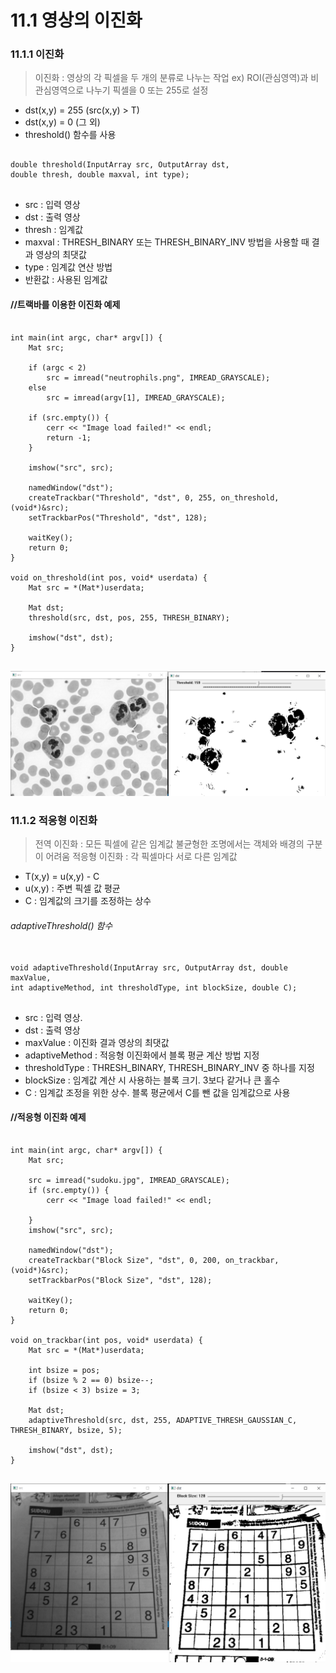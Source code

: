 11.1 영상의 이진화
=====================
### 11.1.1 이진화
> 이진화 : 영상의 각 픽셀을 두 개의 분류로 나누는 작업
> ex) ROI(관심영역)과 비관심영역으로 나누기
> 픽셀을 0 또는 255로 설정

* dst(x,y) = 255 (src(x,y) > T)
* dst(x,y) = 0 (그 외)
* threshold() 함수를 사용
<pre>
<code>
double threshold(InputArray src, OutputArray dst,
double thresh, double maxval, int type);
</code>
</pre>
* src : 입력 영상
* dst : 출력 영상
* thresh : 임계값
* maxval : THRESH_BINARY 또는 THRESH_BINARY_INV 방법을 사용할 때 결과 영상의 최댓값
* type : 임계값 연산 방법
* 반환값 : 사용된 임계값

#### //트랙바를 이용한 이진화 예제
<pre>
<code>
int main(int argc, char* argv[]) {
	Mat src;

	if (argc < 2)
		src = imread("neutrophils.png", IMREAD_GRAYSCALE);
	else
		src = imread(argv[1], IMREAD_GRAYSCALE);

	if (src.empty()) {
		cerr << "Image load failed!" << endl;
		return -1;
	}

	imshow("src", src);

	namedWindow("dst");
	createTrackbar("Threshold", "dst", 0, 255, on_threshold, (void*)&src);
	setTrackbarPos("Threshold", "dst", 128);

	waitKey();
	return 0;
}

void on_threshold(int pos, void* userdata) {
	Mat src = *(Mat*)userdata;

	Mat dst;
	threshold(src, dst, pos, 255, THRESH_BINARY);

	imshow("dst", dst);
}
</code>
</pre>

![Alt text](https://github.com/kvmii/opencv/blob/main/binarization/threshold.png?raw=true)

### 11.1.2 적응형 이진화
> 전역 이진화 : 모든 픽셀에 같은 임계값
> 불균형한 조명에서는 객체와 배경의 구분이 어려움
> 적응형 이진화 : 각 픽셀마다 서로 다른 임계값

* T(x,y) = u(x,y) - C
* u(x,y) : 주변 픽셀 값 평균
* C : 임계값의 크기를 조정하는 상수

###### adaptiveThreshold() 함수
<pre>
<code>
void adaptiveThreshold(InputArray src, OutputArray dst, double maxValue,
int adaptiveMethod, int thresholdType, int blockSize, double C);
</code>
</pre>
* src : 입력 영상.
* dst : 출력 영상
* maxValue : 이진화 결과 영상의 최댓값
* adaptiveMethod : 적응형 이진화에서 블록 평균 계산 방법 지정
* thresholdType : THRESH_BINARY, THRESH_BINARY_INV 중 하나를 지정
* blockSize : 임계값 계산 시 사용하는 블록 크기. 3보다 같거나 큰 홀수
* C : 임계값 조정을 위한 상수. 블록 평균에서 C를 뺀 값을 임계값으로 사용

#### //적응형 이진화 예제
<pre>
<code>
int main(int argc, char* argv[]) {
	Mat src;

	src = imread("sudoku.jpg", IMREAD_GRAYSCALE);
	if (src.empty()) {
		cerr << "Image load failed!" << endl;

	}
	imshow("src", src);

	namedWindow("dst");
	createTrackbar("Block Size", "dst", 0, 200, on_trackbar, (void*)&src);
	setTrackbarPos("Block Size", "dst", 128);

	waitKey();
	return 0;
}

void on_trackbar(int pos, void* userdata) {
	Mat src = *(Mat*)userdata;

	int bsize = pos;
	if (bsize % 2 == 0) bsize--;
	if (bsize < 3) bsize = 3;

	Mat dst;
	adaptiveThreshold(src, dst, 255, ADAPTIVE_THRESH_GAUSSIAN_C, THRESH_BINARY, bsize, 5);

	imshow("dst", dst);
}
</code>
</pre>

![Alt text](https://github.com/kvmii/opencv/blob/main/binarization/adaptive%20threshold.png?raw=true)
